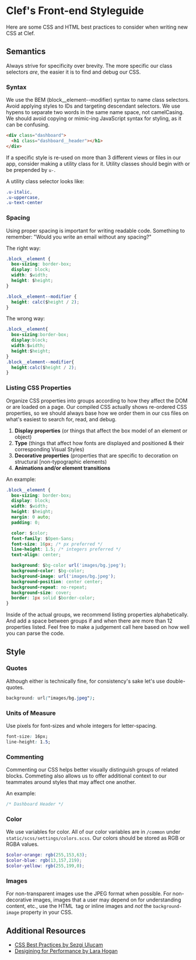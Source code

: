# Clef's Front-end Styleguide

Here are some CSS and HTML best practices to consider when writing new CSS at Clef.

## Semantics

Always strive for specificity over brevity. The more specific our class selectors _are_, the easier it is to find and debug our CSS.

### Syntax

We use the BEM (block__element--modifier) syntax to name class selectors. Avoid applying styles to IDs and targeting descendant selectors. We use hypens to separate two words in the same name space, not camelCasing. We should avoid copying or mimic-ing JavaScript syntax for styling, as it can be confusing.

```html
<div class="dashboard">
  <h1 class="dashboard__header"></h1>
</div>
```

If a specific style is re-used on more than 3 different views or files in our app, consider making a utility class for it. Utility classes should begin with or be prepended by `u-`. 

A utility class selector looks like:

```css
.u-italic,
.u-uppercase,
.u-text-center
```

### Spacing

Using proper spacing is important for writing readable code. Something to remember: "Would you write an email without any spacing?"

The right way:

```css
.block__element {
  box-sizing: border-box;
  display: block;
  width: $width;
  height: $height; 
}

.block__element--modifier {
  height: calc($height / 2); 
}

```

The wrong way: 

```css
.block__element{
  box-sizing:border-box;
  display:block;
  width:$width;
  height:$height; 
}
.block__element--modifier{
  height:calc($height / 2); 
}

```
### Listing CSS Properties

Organize CSS properties into groups according to how they affect the DOM or are loaded on a page. Our compiled CSS actually shows re-ordered CSS properties, so we should always base how we order them in our css files on what's easiest to search for, read, and debug.

  1. **Display properties** (or things that affect the box model of an element or object)
  2. **Type** (things that affect how fonts are displayed and positioned & their corresponding Visual Styles)
  3. **Decorative properties** (properties that are specific to decoration on structural [non-typographic elements)
  4. **Animations and/or element transitions**

An example:

```css
.block__element {
  box-sizing: border-box;
  display: block;
  width: $width;
  height: $height; 
  margin: 0 auto;
  padding: 0;

  color: $color;
  font-family: $Open-Sans;
  font-size: 16px; /* px preferred */
  line-height: 1.5; /* integers preferred */
  text-align: center;

  background: $bg-color url('images/bg.jpeg');
  background-color: $bg-color;
  background-image: url('images/bg.jpeg');
  background-position: center center;
  background-repeat: no-repeat;
  background-size: cover;
  border: 1px solid $border-color;
}
```

Inside of the actual groups, we recommend listing properties alphabetically. And add a space between groups if and when there are more than 12 properties listed. Feel free to make a judgement call here based on how well you can parse the code.

## Style

### Quotes

Although either is technically fine, for consistency's sake let's use double-quotes.

```css
background: url("images/bg.jpeg");
```

### Units of Measure

Use pixels for font-sizes and whole integers for letter-spacing.

```css
font-size: 16px;
line-height: 1.5;
```

### Commenting

Commenting our CSS helps better visually distinguish groups of related blocks. Commeting also allows us to offer additional context to our teammates around styles that may affect one another.

An example:

```css
/* Dashboard Header */
```

### Color

We use variables for color. All of our color variables are in `/common` under `static/scss/settings/colors.scss`. Our colors should be stored as RGB or RGBA values.

```scss
$color-orange: rgb(255,153,63);
$color-blue: rgb(13,157,219);
$color-yellow: rgb(255,199,0);
```

### Images

For non-transparent images use the JPEG format when possible. For non-decorative images, images that a user may depend on for understanding content, etc., use the HTML <img> tag or inline images and _not_ the `background-image` property in your CSS.

## Additional Resources

* [CSS Best Practices by Sezgi Uluçam](https://github.com/sezgi/CSS-Best-Practices)
* [Desigining for Performance by Lara Hogan](http://larahogan.me/design/)
